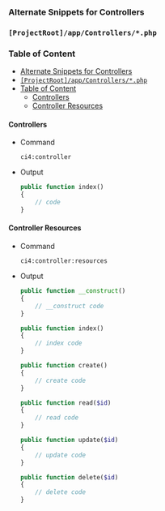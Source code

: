 ### Alternate Snippets for Controllers

### `[ProjectRoot]/app/Controllers/*.php`

### Table of Content

- [Alternate Snippets for Controllers](#alternate-snippets-for-controllers)
- [`[ProjectRoot]/app/Controllers/*.php`](#projectrootappcontrollersphp)
- [Table of Content](#table-of-content)
  - [Controllers](#controllers)
  - [Controller Resources](#controller-resources)

#### Controllers

- Command
  ```code
  ci4:controller
  ```
- Output
  ```php
  public function index()
  {
      // code
  }
  ```

#### Controller Resources

- Command
  ```code
  ci4:controller:resources
  ```
- Output

  ```php
  public function __construct()
  {
      // __construct code
  }

  public function index()
  {
      // index code
  }

  public function create()
  {
      // create code
  }

  public function read($id)
  {
      // read code
  }

  public function update($id)
  {
      // update code
  }

  public function delete($id)
  {
      // delete code
  }
  ```